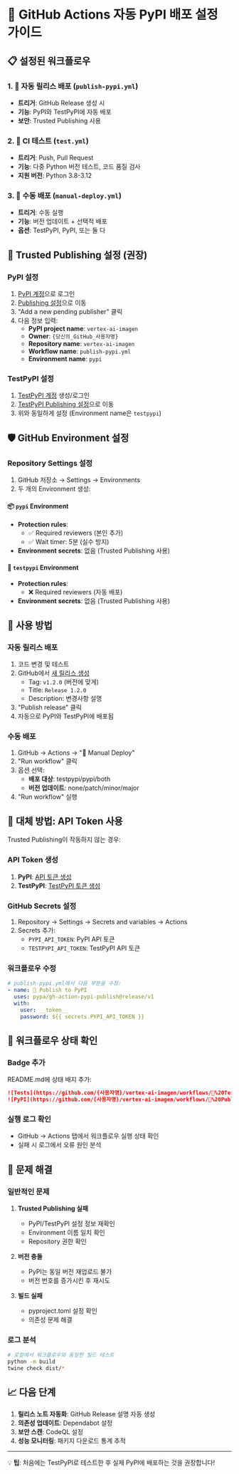 # 🚀 GitHub Actions 자동 PyPI 배포 설정 가이드

## 📋 설정된 워크플로우

### 1. 🎉 자동 릴리스 배포 (`publish-pypi.yml`)
- **트리거**: GitHub Release 생성 시
- **기능**: PyPI와 TestPyPI에 자동 배포
- **보안**: Trusted Publishing 사용

### 2. 🧪 CI 테스트 (`test.yml`)
- **트리거**: Push, Pull Request
- **기능**: 다중 Python 버전 테스트, 코드 품질 검사
- **지원 버전**: Python 3.8-3.12

### 3. 🔧 수동 배포 (`manual-deploy.yml`)
- **트리거**: 수동 실행
- **기능**: 버전 업데이트 + 선택적 배포
- **옵션**: TestPyPI, PyPI, 또는 둘 다

## 🔑 Trusted Publishing 설정 (권장)

### PyPI 설정
1. [PyPI 계정](https://pypi.org)으로 로그인
2. [Publishing 설정](https://pypi.org/manage/account/publishing/)으로 이동
3. "Add a new pending publisher" 클릭
4. 다음 정보 입력:
   - **PyPI project name**: `vertex-ai-imagen`
   - **Owner**: `{당신의_GitHub_사용자명}`
   - **Repository name**: `vertex-ai-imagen`
   - **Workflow name**: `publish-pypi.yml`
   - **Environment name**: `pypi`

### TestPyPI 설정
1. [TestPyPI 계정](https://test.pypi.org) 생성/로그인
2. [TestPyPI Publishing 설정](https://test.pypi.org/manage/account/publishing/)으로 이동
3. 위와 동일하게 설정 (Environment name은 `testpypi`)

## 🛡️ GitHub Environment 설정

### Repository Settings 설정
1. GitHub 저장소 → Settings → Environments
2. 두 개의 Environment 생성:

#### 📦 `pypi` Environment
- **Protection rules**: 
  - ✅ Required reviewers (본인 추가)
  - ✅ Wait timer: 5분 (실수 방지)
- **Environment secrets**: 없음 (Trusted Publishing 사용)

#### 🧪 `testpypi` Environment  
- **Protection rules**: 
  - ❌ Required reviewers (자동 배포)
- **Environment secrets**: 없음 (Trusted Publishing 사용)

## 🔄 사용 방법

### 자동 릴리스 배포
1. 코드 변경 및 테스트
2. GitHub에서 [새 릴리스 생성](https://github.com/{사용자명}/vertex-ai-imagen/releases/new)
   - Tag: `v1.2.0` (버전에 맞게)
   - Title: `Release 1.2.0`
   - Description: 변경사항 설명
3. "Publish release" 클릭
4. 자동으로 PyPI와 TestPyPI에 배포됨

### 수동 배포
1. GitHub → Actions → "🔧 Manual Deploy"
2. "Run workflow" 클릭
3. 옵션 선택:
   - **배포 대상**: testpypi/pypi/both
   - **버전 업데이트**: none/patch/minor/major
4. "Run workflow" 실행

## 🔧 대체 방법: API Token 사용

Trusted Publishing이 작동하지 않는 경우:

### API Token 생성
1. **PyPI**: [API 토큰 생성](https://pypi.org/manage/account/token/)
2. **TestPyPI**: [TestPyPI 토큰 생성](https://test.pypi.org/manage/account/token/)

### GitHub Secrets 설정
1. Repository → Settings → Secrets and variables → Actions
2. Secrets 추가:
   - `PYPI_API_TOKEN`: PyPI API 토큰
   - `TESTPYPI_API_TOKEN`: TestPyPI API 토큰

### 워크플로우 수정
```yaml
# publish-pypi.yml에서 다음 부분을 수정:
- name: 🚀 Publish to PyPI
  uses: pypa/gh-action-pypi-publish@release/v1
  with:
    user: __token__
    password: ${{ secrets.PYPI_API_TOKEN }}
```

## 🎯 워크플로우 상태 확인

### Badge 추가
README.md에 상태 배지 추가:
```markdown
![Tests](https://github.com/{사용자명}/vertex-ai-imagen/workflows/🧪%20Tests%20and%20Quality%20Checks/badge.svg)
![PyPI](https://github.com/{사용자명}/vertex-ai-imagen/workflows/🚀%20Publish%20to%20PyPI/badge.svg)
```

### 실행 로그 확인
- GitHub → Actions 탭에서 워크플로우 실행 상태 확인
- 실패 시 로그에서 오류 원인 분석

## 🚨 문제 해결

### 일반적인 문제
1. **Trusted Publishing 실패**
   - PyPI/TestPyPI 설정 정보 재확인
   - Environment 이름 일치 확인
   - Repository 권한 확인

2. **버전 충돌**
   - PyPI는 동일 버전 재업로드 불가
   - 버전 번호를 증가시킨 후 재시도

3. **빌드 실패**
   - pyproject.toml 설정 확인
   - 의존성 문제 해결

### 로그 분석
```bash
# 로컬에서 워크플로우와 동일한 빌드 테스트
python -m build
twine check dist/*
```

## 📈 다음 단계

1. **릴리스 노트 자동화**: GitHub Release 설명 자동 생성
2. **의존성 업데이트**: Dependabot 설정
3. **보안 스캔**: CodeQL 설정
4. **성능 모니터링**: 패키지 다운로드 통계 추적

---

💡 **팁**: 처음에는 TestPyPI로 테스트한 후 실제 PyPI에 배포하는 것을 권장합니다! 